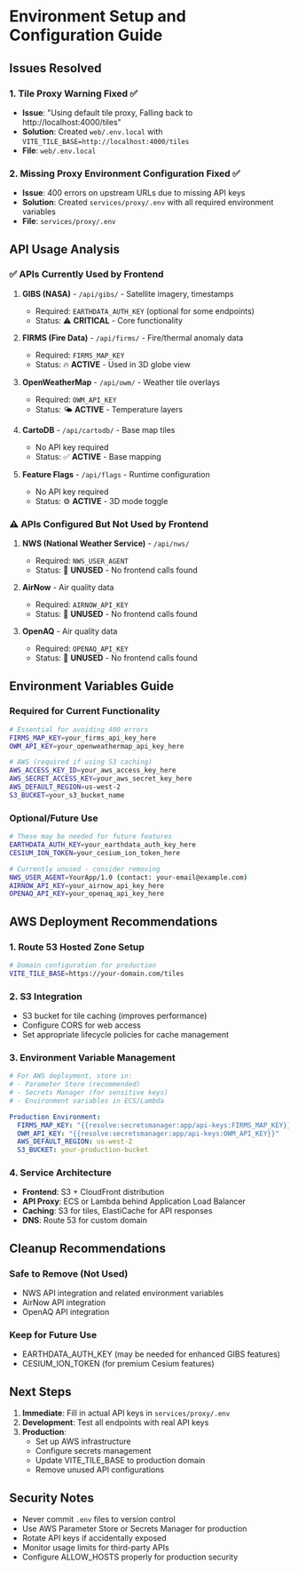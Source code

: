 # Environment Setup and Configuration Guide

## Issues Resolved

### 1. Tile Proxy Warning Fixed ✅
- **Issue**: "Using default tile proxy, Falling back to http://localhost:4000/tiles"
- **Solution**: Created `web/.env.local` with `VITE_TILE_BASE=http://localhost:4000/tiles`
- **File**: `web/.env.local`

### 2. Missing Proxy Environment Configuration Fixed ✅
- **Issue**: 400 errors on upstream URLs due to missing API keys
- **Solution**: Created `services/proxy/.env` with all required environment variables
- **File**: `services/proxy/.env`

## API Usage Analysis

### ✅ APIs Currently Used by Frontend
1. **GIBS (NASA)** - `/api/gibs/` - Satellite imagery, timestamps
   - Required: `EARTHDATA_AUTH_KEY` (optional for some endpoints)
   - Status: ⚠️ **CRITICAL** - Core functionality

2. **FIRMS (Fire Data)** - `/api/firms/` - Fire/thermal anomaly data  
   - Required: `FIRMS_MAP_KEY`
   - Status: 🔥 **ACTIVE** - Used in 3D globe view

3. **OpenWeatherMap** - `/api/owm/` - Weather tile overlays
   - Required: `OWM_API_KEY` 
   - Status: 🌤️ **ACTIVE** - Temperature layers

4. **CartoDB** - `/api/cartodb/` - Base map tiles
   - No API key required
   - Status: ✅ **ACTIVE** - Base mapping

5. **Feature Flags** - `/api/flags` - Runtime configuration
   - No API key required
   - Status: ⚙️ **ACTIVE** - 3D mode toggle

### ⚠️ APIs Configured But Not Used by Frontend
1. **NWS (National Weather Service)** - `/api/nws/`
   - Required: `NWS_USER_AGENT`
   - Status: 🚫 **UNUSED** - No frontend calls found

2. **AirNow** - Air quality data
   - Required: `AIRNOW_API_KEY`
   - Status: 🚫 **UNUSED** - No frontend calls found

3. **OpenAQ** - Air quality data
   - Required: `OPENAQ_API_KEY` 
   - Status: 🚫 **UNUSED** - No frontend calls found

## Environment Variables Guide

### Required for Current Functionality
```bash
# Essential for avoiding 400 errors
FIRMS_MAP_KEY=your_firms_api_key_here
OWM_API_KEY=your_openweathermap_api_key_here

# AWS (required if using S3 caching)
AWS_ACCESS_KEY_ID=your_aws_access_key_here
AWS_SECRET_ACCESS_KEY=your_aws_secret_key_here
AWS_DEFAULT_REGION=us-west-2
S3_BUCKET=your_s3_bucket_name
```

### Optional/Future Use
```bash
# These may be needed for future features
EARTHDATA_AUTH_KEY=your_earthdata_auth_key_here
CESIUM_ION_TOKEN=your_cesium_ion_token_here

# Currently unused - consider removing
NWS_USER_AGENT=YourApp/1.0 (contact: your-email@example.com)
AIRNOW_API_KEY=your_airnow_api_key_here
OPENAQ_API_KEY=your_openaq_api_key_here
```

## AWS Deployment Recommendations

### 1. Route 53 Hosted Zone Setup
```bash
# Domain configuration for production
VITE_TILE_BASE=https://your-domain.com/tiles
```

### 2. S3 Integration
- S3 bucket for tile caching (improves performance)
- Configure CORS for web access
- Set appropriate lifecycle policies for cache management

### 3. Environment Variable Management
```yaml
# For AWS deployment, store in:
# - Parameter Store (recommended)
# - Secrets Manager (for sensitive keys)
# - Environment variables in ECS/Lambda

Production Environment:
  FIRMS_MAP_KEY: "{{resolve:secretsmanager:app/api-keys:FIRMS_MAP_KEY}}"
  OWM_API_KEY: "{{resolve:secretsmanager:app/api-keys:OWM_API_KEY}}"
  AWS_DEFAULT_REGION: us-west-2
  S3_BUCKET: your-production-bucket
```

### 4. Service Architecture
- **Frontend**: S3 + CloudFront distribution
- **API Proxy**: ECS or Lambda behind Application Load Balancer
- **Caching**: S3 for tiles, ElastiCache for API responses
- **DNS**: Route 53 for custom domain

## Cleanup Recommendations

### Safe to Remove (Not Used)
- NWS API integration and related environment variables
- AirNow API integration
- OpenAQ API integration

### Keep for Future Use
- EARTHDATA_AUTH_KEY (may be needed for enhanced GIBS features)
- CESIUM_ION_TOKEN (for premium Cesium features)

## Next Steps

1. **Immediate**: Fill in actual API keys in `services/proxy/.env`
2. **Development**: Test all endpoints with real API keys
3. **Production**: 
   - Set up AWS infrastructure
   - Configure secrets management
   - Update VITE_TILE_BASE to production domain
   - Remove unused API configurations

## Security Notes

- Never commit `.env` files to version control
- Use AWS Parameter Store or Secrets Manager for production
- Rotate API keys if accidentally exposed
- Monitor usage limits for third-party APIs
- Configure ALLOW_HOSTS properly for production security